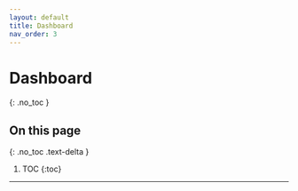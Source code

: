 ```yaml
---
layout: default
title: Dashboard
nav_order: 3
---
```


# Dashboard
{: .no_toc }

## On this page
{: .no_toc .text-delta }

1. TOC
{:toc}

---
